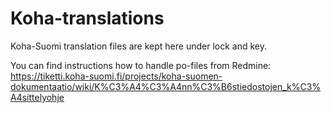 # Koha-translations
Koha-Suomi translation files are kept here under lock and key. 

You can find instructions how to handle po-files from Redmine: https://tiketti.koha-suomi.fi/projects/koha-suomen-dokumentaatio/wiki/K%C3%A4%C3%A4nn%C3%B6stiedostojen_k%C3%A4sittelyohje
